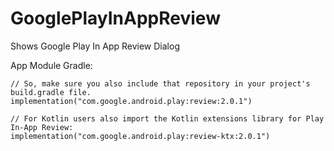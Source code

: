 # GooglePlayInAppReview

Shows Google Play In App Review Dialog

App Module Gradle:

    // So, make sure you also include that repository in your project's build.gradle file.
    implementation("com.google.android.play:review:2.0.1")

    // For Kotlin users also import the Kotlin extensions library for Play In-App Review:
    implementation("com.google.android.play:review-ktx:2.0.1")
